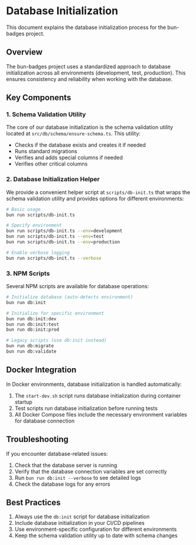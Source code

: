 # Database Initialization

This document explains the database initialization process for the bun-badges project.

## Overview

The bun-badges project uses a standardized approach to database initialization across all environments (development, test, production). This ensures consistency and reliability when working with the database.

## Key Components

### 1. Schema Validation Utility

The core of our database initialization is the schema validation utility located at `src/db/schema/ensure-schema.ts`. This utility:

- Checks if the database exists and creates it if needed
- Runs standard migrations
- Verifies and adds special columns if needed
- Verifies other critical columns

### 2. Database Initialization Helper

We provide a convenient helper script at `scripts/db-init.ts` that wraps the schema validation utility and provides options for different environments:

```bash
# Basic usage
bun run scripts/db-init.ts

# Specify environment
bun run scripts/db-init.ts --env=development
bun run scripts/db-init.ts --env=test
bun run scripts/db-init.ts --env=production

# Enable verbose logging
bun run scripts/db-init.ts --verbose
```

### 3. NPM Scripts

Several NPM scripts are available for database operations:

```bash
# Initialize database (auto-detects environment)
bun run db:init

# Initialize for specific environment
bun run db:init:dev
bun run db:init:test
bun run db:init:prod

# Legacy scripts (use db:init instead)
bun run db:migrate
bun run db:validate
```

## Docker Integration

In Docker environments, database initialization is handled automatically:

1. The `start-dev.sh` script runs database initialization during container startup
2. Test scripts run database initialization before running tests
3. All Docker Compose files include the necessary environment variables for database connection

## Troubleshooting

If you encounter database-related issues:

1. Check that the database server is running
2. Verify that the database connection variables are set correctly
3. Run `bun run db:init --verbose` to see detailed logs
4. Check the database logs for any errors

## Best Practices

1. Always use the `db:init` script for database initialization
2. Include database initialization in your CI/CD pipelines
3. Use environment-specific configuration for different environments
4. Keep the schema validation utility up to date with schema changes
